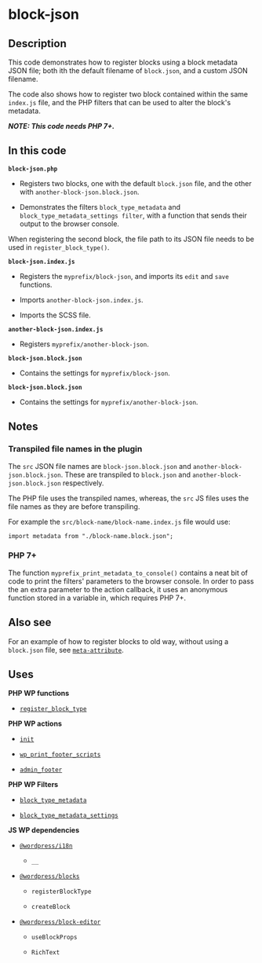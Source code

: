 # block-json

## Description

This code demonstrates how to register blocks using a block metadata JSON file; both ith the default filename of `block.json`, and a custom JSON filename.

The code also shows how to register two block contained within the same `index.js` file, and the PHP filters that can be used to alter the block's metadata.

***NOTE: This code needs PHP 7+.***

## In this code

**`block-json.php`**

- Registers two blocks, one with the default `block.json` file, and the other with `another-block-json.block.json`.

- Demonstrates the filters `block_type_metadata` and `block_type_metadata_settings filter`, with a function that sends their output to the browser console.

When registering the second block, the file path to its JSON file needs to be used in `register_block_type()`.

**`block-json.index.js`**

- Registers the `myprefix/block-json`, and imports its `edit` and `save` functions.

- Imports `another-block-json.index.js`.

- Imports the SCSS file.

**`another-block-json.index.js`**

- Registers `myprefix/another-block-json`.

**`block-json.block.json`**

- Contains the settings for `myprefix/block-json`.

**`block-json.block.json`**

- Contains the settings for `myprefix/another-block-json`.

## Notes

### Transpiled file names in the plugin

The `src` JSON file names are `block-json.block.json` and `another-block-json.block.json`. These are transpiled to `block.json` and `another-block-json.block.json` respectively.

The PHP file uses the transpiled names, whereas, the `src` JS files uses the file names as they are before transpiling.

For example the `src/block-name/block-name.index.js` file would use:

`import metadata from "./block-name.block.json";`

### PHP 7+

The function `myprefix_print_metadata_to_console()` contains a neat bit of code to print the filters' parameters to the browser console. In order to pass the an extra parameter to the action callback, it uses an anonymous function stored in a variable in, which requires PHP 7+.

## Also see

For an example of how to register blocks to old way, without using a `block.json` file, see [`meta-attribute`](../meta-attribute/).

## Uses

**PHP WP functions**

- [`register_block_type`](https://developer.wordpress.org/reference/functions/register_block_type/)

**PHP WP actions**

- [`init`](https://developer.wordpress.org/reference/hooks/init/)

- [`wp_print_footer_scripts`](https://developer.wordpress.org/reference/functions/wp_print_footer_scripts/)

- [`admin_footer`](https://developer.wordpress.org/reference/hooks/admin_footer/)

**PHP WP Filters**

- [`block_type_metadata`](https://developer.wordpress.org/reference/hooks/block_type_metadata/)

- [`block_type_metadata_settings`](https://developer.wordpress.org/reference/hooks/block_type_metadata_settings/)

**JS WP dependencies**

- [`@wordpress/i18n`](https://developer.wordpress.org/block-editor/reference-guides/packages/packages-i18n/)

  - `__`

- [`@wordpress/blocks`](https://developer.wordpress.org/block-editor/reference-guides/packages/packages-blocks/)

  - `registerBlockType`

  - `createBlock`

- [`@wordpress/block-editor`](https://developer.wordpress.org/block-editor/reference-guides/packages/packages-block-editor/)

  - `useBlockProps`

  - `RichText`
